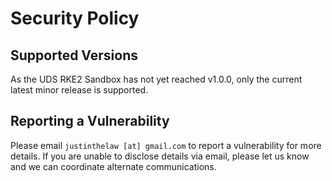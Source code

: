 # Security Policy

## Supported Versions

As the UDS RKE2 Sandbox has not yet reached v1.0.0, only the current latest minor release is supported.

## Reporting a Vulnerability

Please email `justinthelaw [at] gmail.com` to report a vulnerability for more details. If you are unable to disclose details via email, please let us know and we can coordinate alternate communications.
